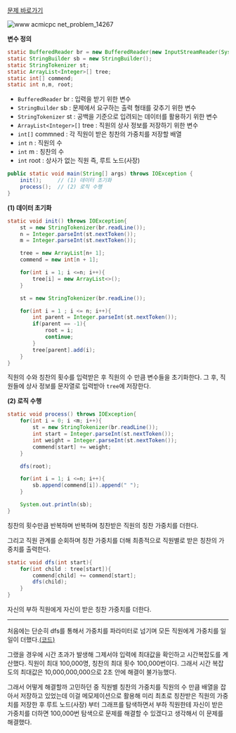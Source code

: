 [문제 바로가기](https://www.acmicpc.net/problem/14267)

![www acmicpc net_problem_14267](https://user-images.githubusercontent.com/78605779/198836797-aba96d5a-c8d5-4a96-84b5-cda8b4299f43.png)

**변수 정의**

```java
static BufferedReader br = new BufferedReader(new InputStreamReader(System.in));
static StringBuilder sb = new StringBuilder();
static StringTokenizer st;
static ArrayList<Integer>[] tree;
static int[] commend;
static int n,m, root;
```

- `BufferedReader` br : 입력을 받기 위한 변수
- `StringBuilder` sb : 문제에서 요구하는 출력 형태를 갖추기 위한 변수
- `StringTokenizer` st : 공백을 기준으로 입려되는 데이터를 활용하기 위한 변수
- `ArrayList<Integer>[]` tree : 직원의 상사 정보를 저장하기 위한 변수
- `int[]` commned : 각 직원이 받은 칭찬의 가중치를 저장할 배열
- `int` n : 직원의 수
- `int` m : 칭찬의 수
- `int` root : 상사가 없는 직원 즉, 루트 노드(사장)

```java
public static void main(String[] args) throws IOException {
    init();     // (1) 데이터 초기화
    process();  // (2) 로직 수행
}
```

**(1) 데이터 초기화**

```java
static void init() throws IOException{
    st = new StringTokenizer(br.readLine());
    n = Integer.parseInt(st.nextToken());
    m = Integer.parseInt(st.nextToken());

    tree = new ArrayList[n+ 1];
    commend = new int[n + 1];

    for(int i = 1; i <=n; i++){
        tree[i] = new ArrayList<>();
    }

    st = new StringTokenizer(br.readLine());

    for(int i = 1 ; i <= n; i++){
        int parent = Integer.parseInt(st.nextToken());
        if(parent == -1){
            root = i;
            continue;
        }
        tree[parent].add(i);
    }
}
```

직원의 수와 칭찬의 횟수를 입력받은 후 직원의 수 만큼 변수들을 초기화한다. 그 후, 직원들에 상사 정보를 문자열로 입력받아 `tree`에 저장한다.

**(2) 로직 수행**

```java
static void process() throws IOException{
    for(int i = 0; i <m; i++){
        st = new StringTokenizer(br.readLine());
        int start = Integer.parseInt(st.nextToken());
        int weight = Integer.parseInt(st.nextToken());
        commend[start] += weight;
    }

    dfs(root);

    for(int i = 1; i <=n; i++){
        sb.append(commend[i]).append(" ");
    }

    System.out.println(sb);
}
```

칭찬의 횟수만큼 반복하며 반복하며 칭찬받은 직원의 칭찬 가중치를 더한다.

그리고 직원 관계를 순회하며 칭찬 가중치를 더해 최종적으로 직원별로 받은 칭찬의 가중치를 출력한다.


```java
static void dfs(int start){
    for(int child : tree[start]){
        commend[child] += commend[start];
        dfs(child);
    }
}
```

자신의 부하 직원에게 자신이 받은 칭찬 가중치를 더한다.

---

처음에는 단순히 dfs를 통해서 가중치를 파라미터로 넘기며 모든 직원에게 가중치를 일일이 더했다.[(코드)](https://www.acmicpc.net/source/51097592)

그랬을 경우에 시간 초과가 발생해 그제서야 입력에 최대값을 확인하고 시간복잡도를 계산했다. 직원이 최대 100,000명, 칭찬의 최대 횟수 100,000번이다. 그래서 시간 복잡도의 최대값은 10,000,000,000으로 2초 안에 해결이 불가능했다.

그래서 어떻게 해결할까 고민하던 중 직원별 칭찬의 가중치를 직원의 수 만큼 배열을 잡아서 저장하고 있었는데 이걸 메모제이션으로 활용해 미리 최초로 칭찬받은 직원의 가중치를 저장한 후 루트 노드(사장) 부터 그래프를 탐색하면서 부하 직원한테 자신이 받은 가중치를 더하면 100,000번 탐색으로 문제를 해결할 수 있겠다고 생각해서 이 문제를 해결했다.